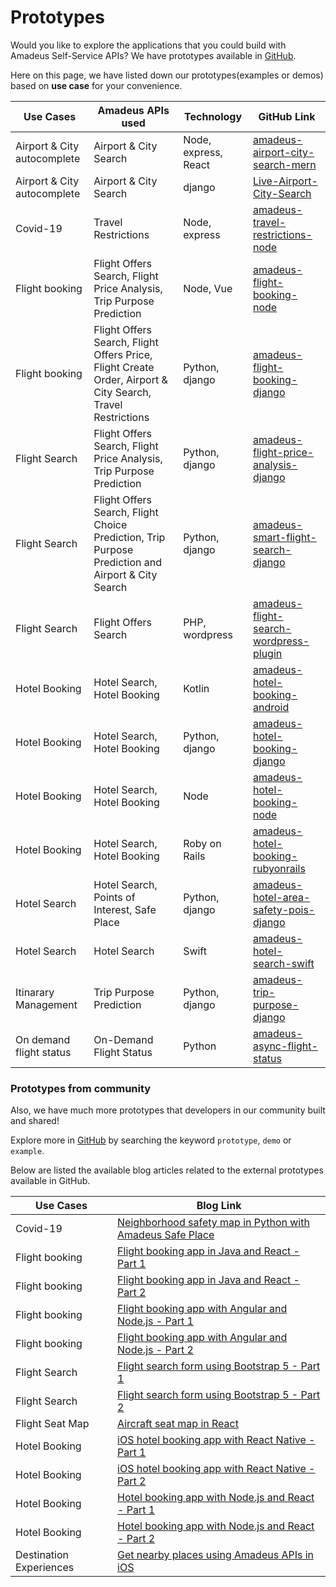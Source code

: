 # Prototypes 

Would you like to explore the applications that you could build with Amadeus Self-Service APIs?
We have prototypes available in [GitHub](https://github.com/amadeus4dev).


Here on this page, we have listed down our prototypes(examples or demos) based on **use case** for your convenience. 


| Use Cases                   | Amadeus APIs used                                                                                                | Technology           | GitHub Link                                                                                                                                                                                                                                                                                                                                                                                                                                                                                                                                                                   |
| --------------------------- | ---------------------------------------------------------------------------------------------------------- | -------------------- | ----------------------------------------------------------------------------------------------------------------------------------------------------------------------------------------------------------------------------------------------------------------------------------------------------------------------------------------------------------------------------------------------------------------------------------------------------------------------------------------------------------------------------------------------------------------------------- |
| Airport & City autocomplete | Airport & City Search                                                                                      | Node, express, React | [amadeus-airport-city-search-mern](https://github.com/amadeus4dev/amadeus-airport-city-search-mern)                     |
| Airport & City autocomplete | Airport & City Search                                                                                      | django               | [Live-Airport-City-Search](https://github.com/amadeus4dev/Live-Airport-City-Search)                                                                                                                                                                                                                                                                                                                                                                                                                                                            |
| Covid-19                    | Travel Restrictions                                                                                        | Node, express        | [amadeus-travel-restrictions-node](https://github.com/amadeus4dev/amadeus-travel-restrictions-node)                                                                                                                                                                                                                                                                                                                                                                                                                                            |
| Flight booking              | Flight Offers Search, Flight Price Analysis, Trip Purpose Prediction                                       | Node, Vue            | [amadeus-flight-booking-node](https://github.com/amadeus4dev/amadeus-flight-booking-node)                                                                                                                                                                                                                                                                                                                                                                                                                                                      |
| Flight booking              | Flight Offers Search, Flight Offers Price, Flight Create Order, Airport & City Search, Travel Restrictions | Python, django       | [amadeus-flight-booking-django](https://github.com/amadeus4dev/amadeus-flight-booking-django)                                                                                                                                                                                                                                                                                                                                                                                                                                                  |
| Flight Search               | Flight Offers Search, Flight Price Analysis, Trip Purpose Prediction                                       | Python, django       | [amadeus-flight-price-analysis-django](https://github.com/amadeus4dev/amadeus-flight-price-analysis-django)                                                                                                                                                                                                                                                                                                                                                                                                                                    |
| Flight Search               | Flight Offers Search, Flight Choice Prediction, Trip Purpose Prediction and Airport & City Search          | Python, django       | [amadeus-smart-flight-search-django](https://github.com/amadeus4dev/amadeus-smart-flight-search-django)                                                                                                                                                                                                                                                                                                                                                                                                                                        |
| Flight Search               | Flight Offers Search                                                                                       | PHP, wordpress       | [amadeus-flight-search-wordpress-plugin](https://github.com/amadeus4dev/amadeus-flight-search-wordpress-plugin) |
| Hotel Booking               | Hotel Search, Hotel Booking                                                                                | Kotlin               | [amadeus-hotel-booking-android](https://github.com/amadeus4dev/amadeus-hotel-booking-android)                                                                                                                                                                                                                                                                                                                                                                                                                                                  |
| Hotel Booking               | Hotel Search, Hotel Booking                                                                                | Python, django       | [amadeus-hotel-booking-django](https://github.com/amadeus4dev/amadeus-hotel-booking-django)                                                                                                                                                                                                                                                                                                                                                                                                                                                    |
| Hotel Booking               | Hotel Search, Hotel Booking                                                                                | Node                 | [amadeus-hotel-booking-node](https://github.com/amadeus4dev/amadeus-hotel-booking-node)                                                                                                                                                                                                                                                                                                                                                                                                                                                        |
| Hotel Booking               | Hotel Search, Hotel Booking                                                                                | Roby on Rails        | [amadeus-hotel-booking-rubyonrails](https://github.com/amadeus4dev/amadeus-hotel-booking-rubyonrails)                                                                                                                                                                                                                                                                                                                                                                                                                                          |
| Hotel Search                | Hotel Search, Points of Interest, Safe Place                                                               | Python, django       | [amadeus-hotel-area-safety-pois-django](https://github.com/amadeus4dev/amadeus-hotel-area-safety-pois-django)                                                                                                                                                                                                                                                                                                                                                                                                                                  |
| Hotel Search                | Hotel Search                                                                                               | Swift                | [amadeus-hotel-search-swift](https://github.com/amadeus4dev/amadeus-hotel-search-swift)                                       |
| Itinarary Management        | Trip Purpose Prediction                                                                                    | Python, django       | [amadeus-trip-purpose-django](https://github.com/amadeus4dev/amadeus-trip-purpose-django)                                                                                                                                                                                                                                                                                                                                                                                                                                                      |
| On demand flight status     | On-Demand Flight Status                                                                                    | Python               | [amadeus-async-flight-status](https://github.com/amadeus4dev/amadeus-async-flight-status)                                |




### Prototypes from community

Also, we have much more prototypes that developers in our community built and shared! 

Explore more in [GitHub](https://github.com/amadeus4dev) by searching the keyword `prototype`, `demo` or `example`. 

Below are listed the available blog articles related to the external prototypes available in GitHub.  



| Use Cases                  | Blog Link                                                                                                                                                                                                                                                  |
| -------------------------- | ------------------------------------------------------------------------------------------------------------------------------------------------------------------------------------------------------------------------------------------------------------ |
| Covid-19                   | [Neighborhood safety map in Python with Amadeus Safe Place](https://developers.amadeus.com/blog/neighborhood-safety-map-python)                                                                                                                     |
| Flight booking             | [Flight booking app in Java and React - Part 1](https://developers.amadeus.com/blog/flight-booking-application-java-spring-react-1) |
| Flight booking             | [Flight booking app in Java and React - Part 2](https://developers.amadeus.com/blog/flight-booking-application-java-spring-react-2) |
| Flight booking             | [Flight booking app with Angular and Node.js - Part 1](https://developers.amadeus.com/blog/flight-booking-app-angular-1)                                                                                                                         |
| Flight booking             | [Flight booking app with Angular and Node.js - Part 2](https://developers.amadeus.com/blog/flight-booking-app-angular-2)                                                                                                                         |
| Flight Search              | [Flight search form using Bootstrap 5 - Part 1](https://developers.amadeus.com/blog/bootstrap-flight-search-form-part-1)                                                                                                           |
| Flight Search              | [Flight search form using Bootstrap 5 - Part 2](https://developers.amadeus.com/blog/bootstrap-flight-search-form-part-2)                                                                                                           |
| Flight Seat Map            | [Aircraft seat map in React](https://developers.amadeus.com/blog/react-seat-map)                                                                                                                                                     |
| Hotel Booking              | [iOS hotel booking app with React Native - Part 1](https://developers.amadeus.com/blog/react-native-hotel-booking-app)                                                                                                                     |
| Hotel Booking              | [iOS hotel booking app with React Native - Part 2](https://developers.amadeus.com/blog/react-native-hotel-booking-app-part2)                                                  |
| Hotel Booking           | [Hotel booking app with Node.js and React - Part 1](https://developers.amadeus.com/blog/react-hotel-booking-app-part1)                                                                                                                       |
| Hotel Booking              | [Hotel booking app with Node.js and React - Part 2](https://developers.amadeus.com/blog/react-hotel-booking-app-part2)                                                                                                                       |
| Destination Experiences    | [Get nearby places using Amadeus APIs in iOS](https://developers.amadeus.com/blog/getting-nearby-places-ios-amadeus-api)                                                                                                       |


